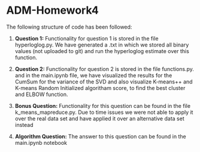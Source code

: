 # ADM-Homework4

The following structure of code has been followed:

1. **Question 1:** Functionality for question 1 is stored in the file hyperloglog.py. 
We have generated a .txt in which we stored all binary values (not uploaded to git) 
and run the hyperloglog estimate over this function.

2. **Question 2:** Functionality for question 2 is stored in the file functions.py. 
and in the main.ipynb file, we have visualized the results for the CumSum for the 
variance of the SVD and also visualize K-means++ and K-means Random Initialized 
algoritham score, to find the best cluster and ELBOW function.

3. **Bonus Question:** Functionality for this question can be found in the file
k_means_mapreduce.py. Due to time issues we were not able to apply it over the real
data set and have applied it over an alternative data set instead

4. **Algorithm Question:** The answer to this question can be found in the main.ipynb 
notebook
